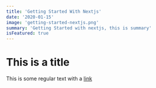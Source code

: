 ```yaml
---
title: 'Getting Started With Nextjs'
date: '2020-01-15'
image: 'getting-started-nextjs.png'
summary: 'Getting Started with nextjs, this is summary'
isFeatured: true
---
```


# This is a title

This is some regular text with a [link](http://raihanmuhammad.com)
